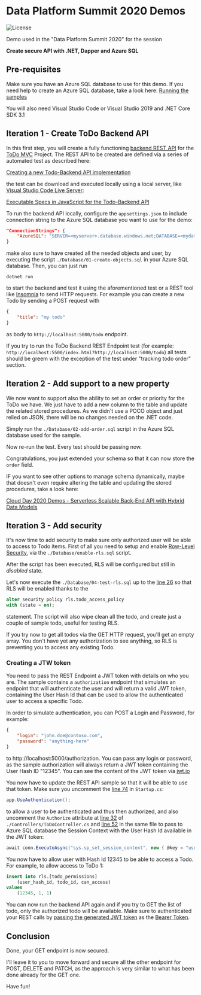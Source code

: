 # Data Platform Summit 2020 Demos

![License](https://img.shields.io/badge/license-MIT-green.svg)

Demo used in the "Data Platform Summit 2020" for the session 

**Create secure API with .NET, Dapper and Azure SQL**

## Pre-requisites

Make sure you have an Azure SQL database to use for this demo. If you need help to create an Azure SQL database, take a look here: [Running the samples](https://github.com/yorek/azure-sql-db-samples#running-the-samples)

You will also need Visual Studio Code or Visual Studio 2019 and .NET Core SDK 3.1 

## Iteration 1 - Create ToDo Backend API

In this first step, you will create a fully functioning [backend REST API](http://www.todobackend.com/) for the [ToDo MVC](http://todomvc.com/) Project. The REST API to be created are defined via a series of automated test as described here:

[Creating a new Todo-Backend API implementation](http://www.todobackend.com/contribute.html)

the test can be download and executed locally using a local server, like [Visual Studio Code Live Server](https://marketplace.visualstudio.com/items?itemName=ritwickdey.LiveServer):

[Executable Specs in JavaScript for the Todo-Backend API](https://github.com/TodoBackend/todo-backend-js-spec)

To run the backend API locally, configure the `appsettings.json` to include connection string to the Azure SQL database you want to use for the demo:

```json
"ConnectionStrings": {
    "AzureSQL": "SERVER=<myserver>.database.windows.net;DATABASE=<mydatabase>;UID=todo-backend;PWD=Super_Str0ng*P@ZZword!;"
}
```

make also sure to have created all the needed objects and user, by executing the script `./Database/01-create-objects.sql` in your Azure SQL database. Then, you can just run

```
dotnet run
```

to start the backend and test it using the aforementioned test or a REST tool like [Insomnia](https://insomnia.rest/) to send HTTP requests. For example you can create a new Todo by sending a POST request with 

```json
{
	"title": "my todo"
}
```

as body to `http://localhost:5000/todo` endpoint.

If you try to run the ToDo Backend REST Endpoint test (for example: `http://localhost:5500/index.html?http://localhost:5000/todo`) all tests should be greem with the exception of the test under "tracking todo order" section.

## Iteration 2 - Add support to a new property

We now want to support also the ability to set an order or priority for the ToDo we have. We just have to add a new column to the table and update the related stored procedures. As we didn't use a POCO object and just relied on JSON, there will be no changes needed on the .NET code.

Simply run the `./Database/02-add-order.sql` script in the Azure SQL database used for the sample.

Now re-run the test. Every test should be passing now.

Congratulations, you just extended your schema so that it can now store the `order` field.

IF you want to see other options to manage schema dynamically, maybe that doesn't even require altering the table and updating the stored procedures, take a look here:

[Cloud Day 2020 Demos - Serverless Scalable Back-End API with Hybrid Data Models](https://github.com/yorek/cloud-day-2020)

## Iteration 3 - Add security

It's now time to add security to make sure only authorized user will be able to access to Todo items. First of all you need to setup and enable [Row-Level Security](https://docs.microsoft.com/en-us/sql/relational-databases/security/row-level-security), via the `./Database/enable-rls.sql` script. 

After the script has been executed, RLS will be configured but still in *disabled* state.

Let's now execute the `./Database/04-test-rls.sql` up to the [line 26](https://github.com/yorek/dps-2020/blob/main/Database/04-test-rls.sql#L26) so that RLS will be enabled thanks to the

```sql
alter security policy rls.todo_access_policy
with (state = on);  
```

statement. The script will also wipe clean all the todo, and create just a couple of sample todo, useful for testing RLS. 
 
If you try now to get all todos via the GET HTTP request, you'll get an empty array. You don't have yet any authorization to see anything, so RLS is preventing you to access any existing Todo.

### Creating a JTW token

You need to pass the REST Endpoint a JWT token with details on who you are. The sample contains a `authorization` endpoint that simulates an endpoint that will authenticate the user and will return a valid JWT token, containing the User Hash Id that can be used to allow the authenticated user to access a specific Todo.

In order to simulate authentication, you can POST a Login and Password, for example:

```json
{
    "login": "john.doe@contoso.com",
    "password": "anything-here"
}
```

to http://localhost:5000/authorization. You can pass any login or password, as the sample authorization will always return a JWT token containing the User Hash ID "12345". You can see the content of the JWT token via [jwt.io](https://jwt.io/)

You now have to update the REST API sample so that it will be able to use that token. Make sure you uncomment the [line 74](https://github.com/yorek/dps-2020/blob/main/Startup.cs#L74) in `Startup.cs`:

```csharp
app.UseAuthentication();
```

to allow a user to be authenticated and thus then authorized, and also uncomment the `Authorize` attribute at [line 32](https://github.com/yorek/dps-2020/blob/main/Controllers/ToDoController.cs#L32) of `./Controllers/ToDoController.cs` and [line 52](https://github.com/yorek/dps-2020/blob/main/Controllers/ToDoController.cs#L52) in the same file to pass to Azure SQL database the Session Context with the User Hash Id available in the JWT token:

```csharp
await conn.ExecuteAsync("sys.sp_set_session_context", new { @key = "user-hash-id", @value = userHashId, @read_only = 1 }, commandType: CommandType.StoredProcedure );
```

You now have to allow user with Hash Id 12345 to be able to access a Todo. For example, to allow access to ToDo 1:

```sql
insert into rls.[todo_permissions] 
    (user_hash_id, todo_id, can_access)
values 
    (12345, 1, 1)
```

You can now run the backend API again and if you try to GET the list of todo, only the authorized todo will be available. Make sure to authenticated your REST calls by [passing the generated JWT token](https://support.insomnia.rest/article/38-authentication) as the [Bearer Token](https://stackoverflow.com/questions/25838183/what-is-the-oauth-2-0-bearer-token-exactly).

## Conclusion

Done, your GET endpoint is now secured.

I'll leave it to you to move forward and secure all the other endpoint for POST, DELETE and PATCH, as the approach is very similar to what has been done already for the GET one.

Have fun!
